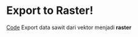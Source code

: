 # Export to Raster!
[Code](https://raw.githubusercontent.com/dataauriga/GEE_code/main/exportRaster.js) Export data sawit dari vektor menjadi **raster**
